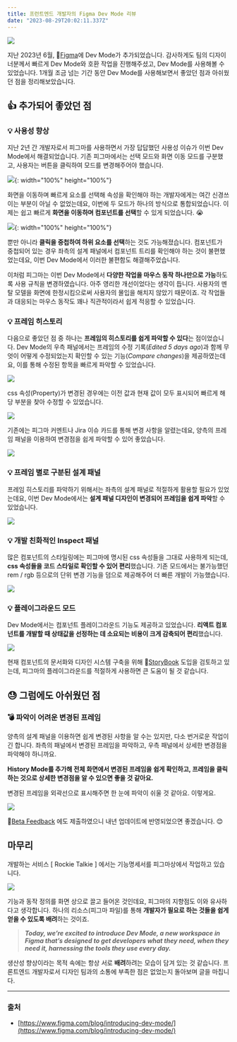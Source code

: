 ```yaml
---
title: 프런트엔드 개발자의 Figma Dev Mode 리뷰
date: "2023-08-29T20:02:11.337Z"
---
```


![](https://velog.velcdn.com/images/ksr20612/post/18099f7b-48d2-47dd-8e6a-4595b0b7ee4e/image.png)


지난 2023년 6월, 🔗[Figma](https://www.figma.com/)에 Dev Mode가 추가되었습니다. 감사하게도 팀의 디자이너분께서 빠르게 Dev Mode와 호환 작업을 진행해주셨고, Dev Mode를 사용해볼 수 있었습니다. 1개월 조금 넘는 기간 동안 Dev Mode를 사용해보면서 좋았던 점과 아쉬웠던 점을 정리해보았습니다.

## 👍 추가되어 좋았던 점


### 💡 사용성 향상

지난 2년 간 개발자로서 피그마를 사용하면서 가장 답답했던 사용성 이슈가 이번 Dev Mode에서 해결되었습니다. 기존 피그마에서는 선택 모드와 화면 이동 모드를 구분했고, 사용자는 버튼을 클릭하여 모드를 변경해주어야 했습니다. 

![](https://velog.velcdn.com/images/ksr20612/post/05413a29-e8c4-4dd4-a32b-df4d7339b60b/image.png){: width="100%" height="100%"}


화면을 이동하며 빠르게 요소를 선택해 속성을 확인해야 하는 개발자에게는 여간 신경쓰이는 부분이 아닐 수 없었는데요, 이번에 두 모드가 하나의 방식으로 통합되었습니다. 이제는 쉽고 빠르게 **화면을 이동하며 컴포넌트를 선택**할 수 있게 되었습니다. 😭

![](https://velog.velcdn.com/images/ksr20612/post/7a127595-5623-4f65-a6c2-99557e006e51/image.gif){: width="100%" height="100%"}

뿐만 아니라 **클릭을 중첩하여 하위 요소를 선택**하는 것도 가능해졌습니다. 컴포넌트가 중첩되어 있는 경우 좌측의 설계 패널에서 컴포넌트 트리를 확인해야 하는 것이 불편했었는데요, 이번 Dev Mode에서 이러한 불편함도 해결해주었습니다.

이처럼 피그마는 이번 Dev Mode에서 **다양한 작업을 마우스 동작 하나만으로 가능**하도록 사용 규칙을 변경하였습니다. 아주 영리한 개선이었다는 생각이 듭니다. 사용자의 멘탈 모델을 화면에 한정시킴으로써 사용자의 몰입을 해치지 않았기 때문이죠. 각 작업들과 대응되는 마우스 동작도 꽤나 직관적이라서 쉽게 적응할 수 있었습니다.

### 💡 프레임 히스토리

다음으로 좋았던 점 중 하나는 **프레임의 히스토리를 쉽게 파악할 수 있다**는 점이었습니다. Dev Mode의 우측 패널에서는 프레임의 수정 기록(*Edited 5 days ago*)과 함께 무엇이 어떻게 수정되었는지 확인할 수 있는 기능(*Compare changes*)을 제공하였는데요, 이를 통해 수정된 항목을 빠르게 파악할 수 있었습니다.

![](https://velog.velcdn.com/images/ksr20612/post/5f8dc80f-12be-4f0c-a6f1-6c1b35b0379a/image.png)


css 속성(Property)가 변경된 경우에는 이전 값과 현재 값이 모두 표시되어 빠르게 해당 부분을 찾아 수정할 수 있었습니다. 

![](https://velog.velcdn.com/images/ksr20612/post/465099ee-a43c-48c1-8f17-cb2d6f01f48b/image.png)


기존에는 피그마 커멘트나 Jira 이슈 카드를 통해 변경 사항을 알렸는데요, 양측의 프레임 패널을 이용하여 변경점을 쉽게 파악할 수 있어 좋았습니다. 

![](https://velog.velcdn.com/images/ksr20612/post/30c95580-fcc9-4b38-b2b9-f4c4bd7fcd16/image.png)


### 💡 프레임 별로 구분된 설계 패널

프레임 히스토리를 파악하기 위해서는 좌측의 설계 패널로 적절하게 활용할 필요가 있었는데요, 이번 Dev Mode에서는 **설계 패널 디자인이 변경되어 프레임을 쉽게 파악**할 수 있었습니다.

![](https://velog.velcdn.com/images/ksr20612/post/5d96a421-f2d8-471f-9c56-4a077a5387e4/image.png)


### 💡 개발 친화적인 Inspect 패널

많은 컴포넌트의 스타일링에는 피그마에 명시된 css 속성들을 그대로 사용하게 되는데, **css 속성들을 코드 스타일로 확인할 수 있어 편리**했습니다. 기존 모드에서는 불가능했던 rem / rgb 등으로의 단위 변경 기능을 덤으로 제공해주어 더 빠른 개발이 가능했습니다.

![](https://velog.velcdn.com/images/ksr20612/post/d249a609-f124-4ab7-a84b-6887cce7ac5a/image.gif)

### 💡 플레이그라운드 모드

Dev Mode에서는 컴포넌트 플레이그라운드 기능도 제공하고 있었습니다. **리액트 컴포넌트를 개발할 때 상태값을 선정하는 데 소요되는 비용이 크게 감축되어 편리**했습니다.

![](https://velog.velcdn.com/images/ksr20612/post/571a0274-e359-4f44-88be-870684697f56/image.gif)

현재 컴포넌트의 문서화와 디자인 시스템 구축을 위해 🔗[StoryBook](https://storybook.js.org/) 도입을 검토하고 있는데, 피그마의 플레이그라운드를 적절하게 사용하면 큰 도움이 될 것 같습니다. 

## 😓 그럼에도 아쉬웠던 점


### 💣 파악이 어려운 변경된 프레임

양측의 설계 패널을 이용하면 쉽게 변경된 사항을 알 수는 있지만, 다소 번거로운 작업이긴 합니다. 좌측의 패널에서 변경된 프레임을 파악하고, 우측 패널에서 상세한 변경점을 파악해야 하니까요. 

**History Mode를 추가해 전체 화면에서 변경된 프레임을 쉽게 확인하고, 프레임을 클릭하는 것으로 상세한 변경점을 알 수 있으면 좋을 것 같아요.**

변경된 프레임을 외곽선으로 표시해주면 한 눈에 파악이 쉬울 것 같아요. 이렇게요.

![](https://velog.velcdn.com/images/ksr20612/post/54ad0a36-ef68-4979-9052-66752ebe2b9c/image.png)


🔗[Beta Feedback](https://form.asana.com/?k=wksnkyJe5TlKwleZgXZHng&d=10497086658021) 에도 제출하였으니 내년 업데이트에 반영되었으면 좋겠습니다. 😊

## 마무리


개발하는 서비스 [ Rockie Talkie ] 에서는 기능명세서를 피그마상에서 작업하고 있습니다. 

![](https://velog.velcdn.com/images/ksr20612/post/e5ee083a-bee0-4931-9e8b-82d67a44ea49/image.png)


기능과 동작 정의를 화면 상으로 끌고 들어온 것인데요, 피그마의 지향점도 이와 유사하다고 생각합니다. 하나의 리소스(피그마 파일)를 통해 **개발자가 필요로 하는 것들을 쉽게 얻을 수 있도록 배려**하는 것이죠. 

> ***Today, we’re excited to introduce Dev Mode, a new workspace in Figma that’s designed to get developers what they need, when they need it, harnessing the tools they use every day.***
> 

생산성 향상이라는 목적 속에는 항상 서로 **배려**하려는 모습이 담겨 있는 것 같습니다. 프론트엔드 개발자로서 디자인 팀과의 소통에 부족한 점은 없었는지 돌아보며 글을 마칩니다.

---

### 출처

- [https://www.figma.com/blog/introducing-dev-mode/](https://www.figma.com/blog/introducing-dev-mode/)